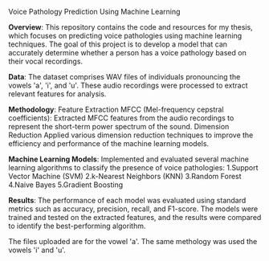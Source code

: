Voice Pathology Prediction Using Machine Learning

**Overview**: This repository contains the code and resources for my thesis, which focuses on predicting voice pathologies using machine learning techniques. The goal of this project is to develop a model that can accurately determine whether a person has a voice pathology based on their vocal recordings.

**Data**: The dataset comprises WAV files of individuals pronouncing the vowels 'a', 'i', and 'u'. These audio recordings were processed to extract relevant features for analysis.

**Methodology**: Feature Extraction MFCC (Mel-frequency cepstral coefficients): Extracted MFCC features from the audio recordings to represent the short-term power spectrum of the sound. Dimension Reduction Applied various dimension reduction techniques to improve the efficiency and performance of the machine learning models.

**Machine Learning Models**: Implemented and evaluated several machine learning algorithms to classify the presence of voice pathologies: 1.Support Vector Machine (SVM) 2.k-Nearest Neighbors (KNN) 3.Random Forest 4.Naive Bayes 5.Gradient Boosting

**Results**: The performance of each model was evaluated using standard metrics such as accuracy, precision, recall, and F1-score. The models were trained and tested on the extracted features, and the results were compared to identify the best-performing algorithm.

The files uploaded are for the vowel 'a'. The same methology was used the vowels 'i' and 'u'.
